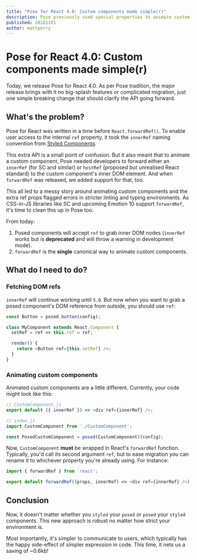 ```yaml
---
title: "Pose for React 4.0: Custom components made simple(r)"
description: Pose previously used special properties to animate custom components. 4.0 simplifies this by enforcing forwardRef.
published: 20181101
author: mattperry
---
```


# Pose for React 4.0: Custom components made simple(r)

Today, we release Pose for React 4.0. As per Pose tradition, the major release brings with it no big-splash features or complicated migration, just one simple breaking change that should clarify the API going forward.

<TOC />

## What's the problem?

Pose for React was written in a time before `React.forwardRef()`. To enable user access to the internal `ref` property, it took the `innerRef` naming convention from [Styled Components](https://www.styled-components.com/).

This extra API is a small point of confusion. But it also meant that to animate a custom component, Pose needed developers to forward either an `innerRef` (for SC and similar) or `hostRef` (proposed but unrealised React standard) to the custom component's inner DOM element. And when `forwardRef` was released, we added support for that, too.

This all led to a messy story around animating custom components and the extra ref props flagged errors in stricter linting and typing environments. As CSS-in-JS libraries like SC and upcoming Emotion 10 support `forwardRef`, it's time to clean this up in Pose too.

From today:

1. Posed components will accept `ref` to grab inner DOM nodes (`innerRef` works but is **deprecated** and will throw a warning in development mode).
2. `forwardRef` is the **single** canonical way to animate custom components.

## What do I need to do?

### Fetching DOM refs

`innerRef` will continue working until `5.0`. But now when you want to grab a posed component's DOM reference from outside, you should use `ref`:

```javascript
const Button = posed.button(config);

class MyComponent extends React.Component {
  setRef = ref => this.ref = ref;

  render() {
    return <Button ref={this.setRef} />;
  }
}
```

### Animating custom components

Animated custom components are a little different. Currently, your code might look like this:

```javascript
// CustomComponent.js
export default ({ innerRef }) => <div ref={innerRef} />;

// index.js
import CustomComponent from './CustomComponent';

const PosedCustomComponent = posed(CustomComponent)(config);
```

Now, `CustomComponent` **must** be wrapped in React's `forwardRef` function. Typically, you'd call its second argument `ref`, but to ease migration you can rename it to whichever property you're already using. For instance:

```javascript
import { forwardRef } from 'react';

export default forwardRef((props, innerRef) => <div ref={innerRef} />);
```

## Conclusion

Now, it doesn't matter whether you `styled` your `posed` or `posed` your `styled` components. This new approach is robust no matter how strict your environment is.

Most importantly, it's simpler to communicate to users, which typically has the happy side-effect of simpler expression in code. This time, it nets us a saving of ~0.6kb!
